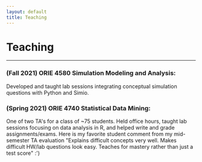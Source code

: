 ```yaml
---
layout: default
title: Teaching
---
```


# Teaching
-----------------
### (Fall 2021) ORIE 4580 Simulation Modeling and Analysis:
Developed and taught lab sessions integrating conceptual simulation questions with Python and Simio.

### (Spring 2021) ORIE 4740 Statistical Data Mining:
One of two TA's for a class of ~75 students. Held office hours, taught lab sessions focusing on data analysis in R, and helped write and grade assignments/exams. Here is my favorite student comment from my mid-semester TA evaluation "Explains difficult concepts very well. Makes difficult HW/lab questions look easy. Teaches for mastery rather than just a test score"  :')

